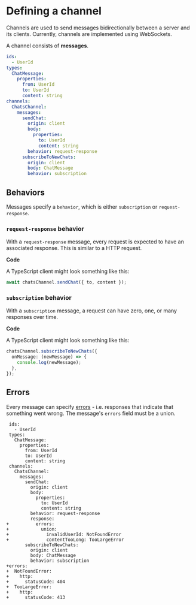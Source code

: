 <!-- markdownlint-disable MD036 -->

# Defining a channel

Channels are used to send messages bidirectionally between a server and its clients. Currently, channels are implemented using WebSockets.

A channel consists of **messages**.

```yaml
ids:
  - UserId
types:
  ChatMessage:
    properties:
      from: UserId
      to: UserId
      content: string
channels:
  ChatsChannel:
    messages:
      sendChat:
        origin: client
        body:
          properties:
            to: UserId
            content: string
        behavior: request-response
      subscribeToNewChats:
        origin: client
        body: ChatMessage
        behavior: subscription
```

## Behaviors

Messages specify a `behavior`, which is either `subscription` or `request-response`.

### `request-response` behavior

With a `request-response` message, every request is expected to have an associated response. This is similar to a HTTP request.

**Code**

A TypeScript client might look something like this:

```ts
await chatsChannel.sendChat({ to, content });
```

### `subscription` behavior

With a `subscription` message, a request can have zero, one, or many responses over time.

**Code**

A TypeScript client might look something like this:

```ts
chatsChannel.subscribeToNewChats({
  onMessage: (newMessage) => {
    console.log(newMessage);
  },
});
```

## Errors

Every message can specify [errors](errors.md) - i.e. responses that indicate that something went wrong. The message's `errors` field must be a union.

```diff-yaml diff-highlight
 ids:
   - UserId
 types:
   ChatMessage:
     properties:
       from: UserId
       to: UserId
       content: string
 channels:
   ChatsChannel:
     messages:
       sendChat:
         origin: client
         body:
           properties:
             to: UserId
             content: string
         behavior: request-response
         response:
+          errors:
+            union:
+              invalidUserId: NotFoundError
+              contentTooLong: TooLargeError
       subscribeToNewChats:
         origin: client
         body: ChatMessage
         behavior: subscription
+errors:
+  NotFoundError:
+    http:
+      statusCode: 404
+  TooLargeError:
+    http:
+      statusCode: 413
```
